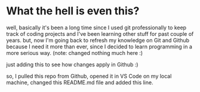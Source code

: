 # What the hell is even this?
well, basically it's been a long time since I used git professionally to keep track of coding projects and I've been learning other stuff for past couple of years.
but, now I'm going back to refresh my knowledge on Git and Github because I need it more than ever, since I decided to learn programming in a more serious way.
(note: changed 
nothing much here :)

just adding this to see how changes apply in Github :)

so, I pulled this repo from Github, opened it in VS Code on my local machine, changed this README.md file and added this line.
